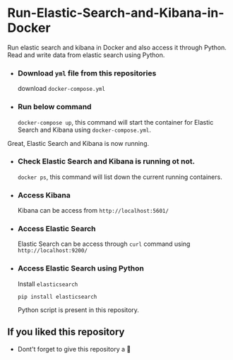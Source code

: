 # Run-Elastic-Search-and-Kibana-in-Docker
Run elastic search and kibana in Docker and also access it through Python. Read and write data from elastic search using Python.

* ### Download ```yml``` file from this repositories
  download ```docker-compose.yml``` 

* ### Run below command
  ```docker-compose up```, this command will start the container for Elastic Search and Kibana using ```docker-compose.yml```.

Great, Elastic Search and Kibana is now running.

* ### Check Elastic Search and Kibana is running ot not.
  ```docker ps```, this command will list down the current running containers.

* ### Access Kibana
  Kibana can be access from ```http://localhost:5601/```

* ### Access Elastic Search

  Elastic Search can be access through ```curl``` command using ```http://localhost:9200/```

* ### Access Elastic Search using Python
  Install ```elasticsearch```

  ```pip install elasticsearch```

  Python script is present in this repository.


## If you liked this repository

* Dont't forget to give this repository a 🌟
